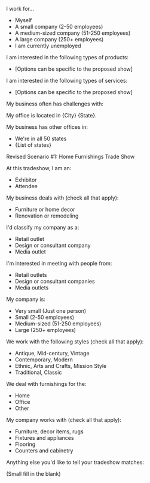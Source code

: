 I work for...

* Myself
* A small company (2-50 employees)
* A medium-sized company (51-250 employees)
* A large company (250+ employees)
* I am currently unemployed

I am interested in the following types of products:
* [Options can be specific to the proposed show]

I am interested in the following types of services:
* [Options can be specific to the proposed show]

My business often has challenges with:

My office is located in {City} {State}. 

My business has other offices in:
* We're in all 50 states
* {List of states}
 

Revised Scenario #1: Home Furnishings Trade Show

At this tradeshow, I am an:

* Exhibitor
* Attendee

My business deals with (check all that apply):

* Furniture or home decor
* Renovation or remodeling

I'd classify my company as a:

* Retail outlet
* Design or consultant company
* Media outlet

I'm interested in meeting with people from:

* Retail outlets
* Design or consultant companies
* Media outlets


My company is:

* Very small (Just one person)
* Small (2-50 employees)
* Medium-sized (51-250 employees)
* Large (250+ employees)

We work with the following styles (check all that apply):

* Antique, Mid-century, Vintage
* Contemporary, Modern
* Ethnic, Arts and Crafts, Mission Style
* Traditional, Classic

We deal with furnishings for the:

* Home
* Office
* Other

My company works with (check all that apply):

* Furniture, decor items, rugs
* Fixtures and appliances
* Flooring
* Counters and cabinetry

Anything else you'd like to tell your tradeshow matches:

(Small fill in the blank)

